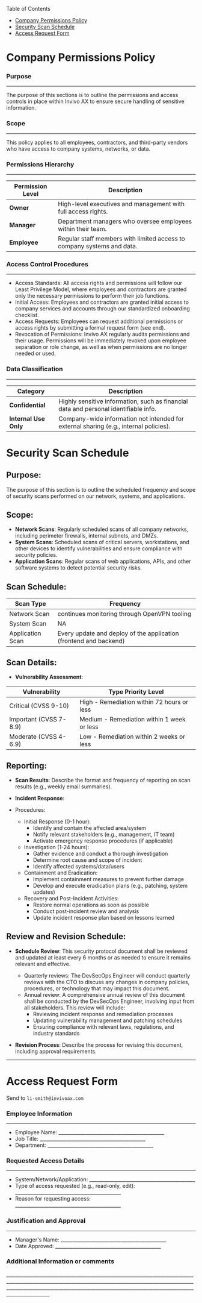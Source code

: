 Table of Contents

- [Company Permissions Policy](#permissions-policy)
- [Security Scan Schedule](#security-scan-schedule)
- [Access Request Form](#access-request-form)

# **Company Permissions Policy**

### Purpose

---

The purpose of this sections is to outline the permissions and access controls in place within Invivo AX to ensure secure handling of sensitive information.

### Scope

---

This policy applies to all employees, contractors, and third-party vendors who have access to company systems, networks, or data.

### Permissions Hierarchy

---

| Permission Level | Description                                                            |
| ---------------- | ---------------------------------------------------------------------- |
| **Owner**        | High-level executives and management with full access rights.          |
| **Manager**      | Department managers who oversee employees within their team.           |
| **Employee**     | Regular staff members with limited access to company systems and data. |

### Access Control Procedures

---

- Access Standards: All access rights and permissions will follow our Least Privilege Model, where employees and contractors are granted only the necessary permissions to perform their job functions.
- Initial Access: Employees and contractors are granted initial access to company services and accounts through our standardized onboarding checklist.
- Access Requests: Employees can request additional permissions or access rights by submitting a formal request form (see end).
- Revocation of Permissions: Invivo AX regularly audits permissions and their usage. Permissions will be immediately revoked upon employee separation or role change, as well as when permissions are no longer needed or used.

### Data Classification

---

| Category              | Description                                                                           |
| --------------------- | ------------------------------------------------------------------------------------- |
| **Confidential**      | Highly sensitive information, such as financial data and personal identifiable info.  |
| **Internal Use Only** | Company-wide information not intended for external sharing (e.g., internal policies). |

# Security Scan Schedule

## Purpose:

The purpose of this section is to outline the scheduled frequency and scope of security scans performed on our network, systems, and applications.

## Scope:

- **Network Scans**: Regularly scheduled scans of all company networks, including perimeter firewalls, internal subnets, and DMZs.
- **System Scans**: Scheduled scans of critical servers, workstations, and other devices to identify vulnerabilities and ensure compliance with security policies.
- **Application Scans**: Regular scans of web applications, APIs, and other software systems to detect potential security risks.

## Scan Schedule:

| Scan Type        | Frequency                                                         |
| ---------------- | ----------------------------------------------------------------- |
| Network Scan     | continues monitoring through OpenVPN tooling                      |
| System Scan      | NA                                                                |
| Application Scan | Every update and deploy of the application (frontend and backend) |

## Scan Details:

- **Vulnerability Assessment**:

| Vulnerability          | Type Priority Level                        |
| ---------------------- | ------------------------------------------ |
| Critical (CVSS 9-10)   | High - Remediation within 72 hours or less |
| Important (CVSS 7-8.9) | Medium - Remediation within 1 week or less |
| Moderate (CVSS 4-6.9)  | Low - Remediation within 2 weeks or less   |

## Reporting:

- **Scan Results**: Describe the format and frequency of reporting on scan results (e.g., weekly email summaries).

- **Incident Response**:

- Procedures:
  - Initial Response (0-1 hour):
    - Identify and contain the affected area/system
    - Notify relevant stakeholders (e.g., management, IT team)
    - Activate emergency response procedures (if applicable)
  - Investigation (1-24 hours):
    - Gather evidence and conduct a thorough investigation
    - Determine root cause and scope of incident
    - Identify affected systems/data/users
  - Containment and Eradication:
    - Implement containment measures to prevent further damage
    - Develop and execute eradication plans (e.g., patching, system updates)
  - Recovery and Post-Incident Activities:
    - Restore normal operations as soon as possible
    - Conduct post-incident review and analysis
    - Update incident response plan based on lessons learned

## Review and Revision Schedule:

- **Schedule Review**: This security protocol document shall be reviewed and updated at least every 6 months or as needed to ensure it remains relevant and effective.

  - Quarterly reviews: The DevSecOps Engineer will conduct quarterly reviews with the CTO to discuss any changes in company policies, procedures, or technology that may impact this document.
  - Annual review: A comprehensive annual review of this document shall be conducted by the DevSecOps Engineer, involving input from all stakeholders. This review will include:
    - Reviewing incident response and remediation processes
    - Updating vulnerability management and patching schedules
    - Ensuring compliance with relevant laws, regulations, and industry standards

- **Revision Process**: Describe the process for revising this document, including approval requirements.

---

# Access Request Form

Send to `li-smith@invivoax.com`

### Employee Information

---

- Employee Name: \_\_\_\_\_\_\_\_\_\_\_\_\_\_\_\_\_\_\_\_\_\_\_\_\_\_\_\_\_\_\_\_\_\_\_\_\_\_\_\_\_\_\_\_
- Job Title: \_\_\_\_\_\_\_\_\_\_\_\_\_\_\_\_\_\_\_\_\_\_\_\_\_\_\_\_\_\_\_\_\_\_\_\_\_\_\_\_\_\_\_\_
- Department: \_\_\_\_\_\_\_\_\_\_\_\_\_\_\_\_\_\_\_\_\_\_\_\_\_\_\_\_\_\_\_\_\_\_\_\_\_\_\_\_\_\_\_\_

### Requested Access Details

---

- System/Network/Application: \_\_\_\_\_\_\_\_\_\_\_\_\_\_\_\_\_\_\_\_\_\_\_\_\_\_\_\_\_\_\_\_\_\_\_\_\_\_\_\_\_\_\_\_
- Type of access requested (e.g., read-only, edit): \_\_\_\_\_\_\_\_\_\_\_\_\_\_\_\_\_\_\_\_\_\_\_\_\_\_\_\_\_\_\_\_\_\_\_\_\_\_\_\_\_\_\_\_
- Reason for requesting access: \_\_\_\_\_\_\_\_\_\_\_\_\_\_\_\_\_\_\_\_\_\_\_\_\_\_\_\_\_\_\_\_\_\_\_\_\_\_\_\_\_\_\_\_

### Justification and Approval

---

- Manager's Name: \_\_\_\_\_\_\_\_\_\_\_\_\_\_\_\_\_\_\_\_\_\_\_\_\_\_\_\_\_\_\_\_\_\_\_\_\_\_\_\_\_\_\_\_
- Date Approved: \_\_\_\_\_\_\_\_\_\_\_\_\_\_\_\_\_\_\_\_\_\_\_\_\_\_\_\_\_\_\_\_\_\_\_\_\_\_\_\_\_\_\_\_

### Additional Information or comments

\_\_\_\_\_\_\_\_\_\_\_\_\_\_\_\_\_\_\_\_\_\_\_\_\_\_\_\_\_\_\_\_\_\_\_\_\_\_\_\_\_\_\_\_\_\_\_\_\_\_\_\_\_\_\_\_\_\_\_\_\_\_\_\_\_\_\_\_\_\_\_\_\_\_\_\_\_\_\_\_\_\_\_\_\_\_\_\_\_\_\_\_\_\_\_\_\_\_\_\_\_\_\_\_\_\_\_\_\_\_\_\_\_\_\_\_\_\_\_\_\_\_\_\_\_\_\_\_\_\_\_\_\_\_\_\_\_\_\_\_\_\_\_\_\_\_\_\_\_\_\_\_\_\_\_\_\_\_\_\_\_\_\_\_\_\_\_\_\_\_\_\_\_\_\_\_\_\_\_\_\_\_\_\_\_\_\_\_\_\_\_\_\_\_\_\_\_\_\_\_\_\_\_\_\_\_\_\_\_\_\_\_\_\_\_\_\_\_\_\_\_\_\_\_\_\_\_\_\_\_\_\_\_\_\_\_\_\_\_\_\_\_\_\_\_\_\_\_\_\_\_\_

